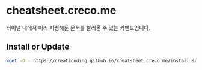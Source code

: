 # cheatsheet.creco.me

터미널 내에서 미리 지정해둔 문서를 불러올 수 있는 커맨드입니다.

## Install or Update

```bash
wget -O - https://creaticoding.github.io/cheatsheet.creco.me/install.sh | bash
```
